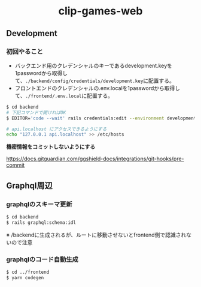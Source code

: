<p><h1 align="center">clip-games-web</h1></p>

## Development

### 初回やること

- バックエンド用のクレデンシャルのキーであるdevelopment.keyを1passwordから取得して、`./backend/config/credentials/development.key`に配置する。
- フロントエンドのクレデンシャルの.env.localを1passwordから取得して、`./frontend/.env.local`に配置する。

```bash
$ cd backend
# 下記コマンドで開ければOK
$ EDITOR='code --wait' rails credentials:edit --environment development
```

```bash
# api.localhost にアクセスできるようにする
echo "127.0.0.1 api.localhost" >> /etc/hosts
```

**機密情報をコミットしないようにする**

https://docs.gitguardian.com/ggshield-docs/integrations/git-hooks/pre-commit

## Graphql周辺

### graphqlのスキーマ更新

```bash
$ cd backend
$ rails graphql:schema:idl 
```
※ /backendに生成されるが、ルートに移動させないとfrontend側で認識されないので注意
### graphqlのコード自動生成

```bash
$ cd ../frontend
$ yarn codegen
```
